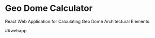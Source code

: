 # Geo Dome Calculator

React Web Application for Calculating Geo Dome Architectural Elements.

##webapp

